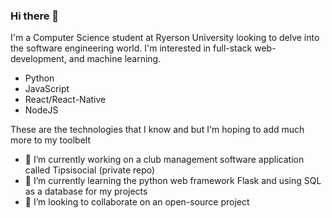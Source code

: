 ### Hi there 👋

I'm a Computer Science student at Ryerson University looking to delve into the software engineering world. I'm interested in full-stack web-development, and machine learning.

- Python
- JavaScript
- React/React-Native
- NodeJS

These are the technologies that I know and but I'm hoping to add much more to my toolbelt 

- 🔭 I’m currently working on a club management software application called Tipsisocial (private repo)
- 🌱 I’m currently learning the python web framework Flask and using SQL as a database for my projects
- 👯 I’m looking to collaborate on an open-source project


